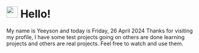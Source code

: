  <h1>
    <img src="https://emojis.slackmojis.com/emojis/images/1643510097/45343/hi.gif?1643510097" width="30"/> 
    Hello!
 </h1>
 <p>
    My name is Yeeyson and today is Friday, 26 April 2024
    Thanks for visiting my profile, I have some test projects going on others are done learning projects and others are real projects.
    Feel free to watch and use them.
 </p>